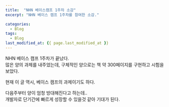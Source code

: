 ```yaml
---
title:  "NHN 베이스캠프 1주차 소감"
excerpt: "NHN 베이스 캠프 1주차를 참여한 소감."

categories:
  - Blog
tags:
  - Blog
last_modified_at: {{ page.last_modified_at }}
---
```


NHN 베이스 캠프 1주차가 끝났다.  
많은 양의 과제를 내주었는데, 구체적인 양으로는 책 약 300페이지를 구현하고 시험을 보았다.  

현재 이 글 역시, 베이스 캠프의 과제이기도 하다.  

다음주부터 양이 엄청 방대해진다고 하는데..  
개발자로 단기간에 빠르게 성장할 수 있을것 같아 기대가 된다.